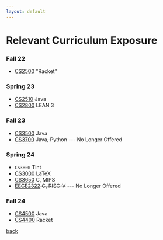```yaml
---
layout: default
---
```


# Relevant Curriculum Exposure
### Fall 22
- [CS2500](https://course.ccs.neu.edu/cs2500f22/index.html) "Racket"

### Spring 23
- [CS2510](https://course.ccs.neu.edu/cs2510sp23/) Java
- [CS2800](https://course.ccs.neu.edu/cs2800f23/) LEAN 3

### Fall 23
- [CS3500](https://course.ccs.neu.edu/cs3500f23/) Java
- ~~[CS3700](https://3700.network/) Java, Python~~ --- No Longer Offered

### Spring 24
- `CS3800` Tint
- [CS3000](https://www.khoury.northeastern.edu/home/vip/teach/Algorithms/html/schedulen_mod.html) LaTeX
- [CS3650](https://course.ccs.neu.edu/cs3650/) C, MIPS
- ~~[EECE2322](http://www1.coe.neu.edu/~jkimani/eece2322/) C, RISC-V~~ --- No Longer Offered

### Fall 24
- [CS4500](https://course.ccs.neu.edu/cs4500f24/) Java
- [CS4400](https://pages.github.khoury.northeastern.edu/sholtzen/cs4400-fall24/) Racket

[back](/)
